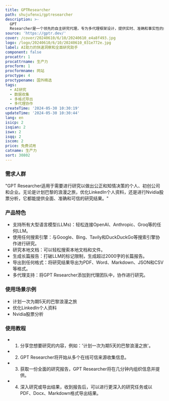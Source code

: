 ```yaml
---
title: GPTResearcher
path: shujufenxi/gptresearcher
description: >-
  GPT
  Researcher是一个领先的自主研究代理，专为多代理框架设计，提供实时、准确和事实性的结果。它能够简化数据收集，通过一个函数调用提供可信赖、聚合和策划的结果。它支持超过100种不同的大型语言模型(LLMs)，并且可以与任何搜索引擎协作，从Google到DuckDuckGo。用户可以轻松搜索本地文档和文件，并生成超过2000字的长篇报告，支持多种格式的导出，如PDF、Word、Markdown、JSON和CSV。
source: 'https://gptr.dev/'
cover: /cover/20240610/6/10/20240610_e4a8f493.jpg
logo: /logo/20240610/6/10/20240610_031e772e.jpg
label: AI助力的快速洞察和全面研究助手
component: false
procattr: 1
procattrname: 生产力
procform: 1
procformname: 网站
proctype: 4
proctypename: 国外精选
tags:
  - AI研究
  - 数据收集
  - 多格式导出
  - 多代理协作
createTime: '2024-05-30 10:30:19'
updateTime: '2024-05-30 10:30:44'
lang: en
isicp: 2
isqian: 2
iswx: 2
isqq: 2
iscom: 2
price: 免费试用
catname: 生产力
sort: 30802
---
```




### 需求人群
"GPT Researcher适用于需要进行研究以做出公正和知情决策的个人、初创公司和企业。无论是计划巴黎的浪漫之旅，优化LinkedIn个人资料，还是进行Nvidia股票分析，它都能提供全面、准确和可信的研究结果。"

### 产品特色
* 支持所有大型语言模型(LLMs)：轻松连接OpenAI、Anthropic、Groq等的任何LLM。
* 使用任何搜索引擎：与Google、Bing、Tavily和DuckDuckGo等搜索引擎协作进行研究。
* 研究本地文档：可以轻松搜索本地文档和文件。
* 生成长篇报告：打破LLM的标记限制，生成超过2000字的长篇报告。
* 导出到任何格式：将研究结果导出为PDF、Word、Markdown、JSON和CSV等格式。
* 多代理支持：将GPT Researcher添加到代理团队中，协作进行研究。

### 使用场景示例
* 计划一次为期5天的巴黎浪漫之旅
* 优化LinkedIn个人资料
* Nvidia股票分析

### 使用教程
* 1. 分享您想要研究的内容，例如：'计划一次为期5天的巴黎浪漫之旅'。
* 2. GPT Researcher将开始从多个在线可信来源收集信息。
* 3. 获取一份全面的研究报告，GPT Researcher将在几分钟内组织信息并提供。
* 4. 深入研究或导出结果，收到报告后，可以进行更深入的研究任务或以PDF、Docx、Markdown格式导出结果。

  

